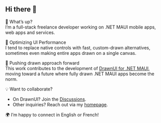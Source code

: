 ## Hi there 👋

🚀 What’s up?  
I’m a full-stack freelance developer working on .NET MAUI mobile apps, web apps and services.

🔹 Optimizing UI Performance  
I tend to replace native controls with fast, custom-drawn alternatives, sometimes even making entire apps drawn on a single canvas.

🎨 Pushing drawn approach forward  
This work contributes to the development of [DrawnUI for .NET MAUI](https://github.com/taublast/DrawnUi.Maui), moving toward a future where fully drawn .NET MAUI apps become the norm.

💡 Want to collaborate?

* On DrawnUI? Join the [Discussions](https://github.com/taublast/DrawnUi.Maui/discussions).
* Other inquiries? Reach out via my [homepage](https://taublast.github.io/about).
  
🌍 I’m happy to connect in English or French!
